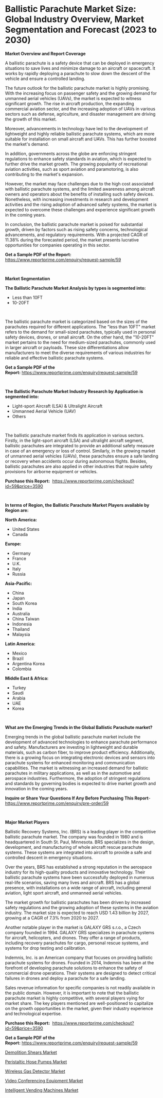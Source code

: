 <p><h1>Ballistic Parachute Market Size: Global Industry Overview, Market Segmentation and Forecast (2023 to 2030)</h1></p><p><strong>Market Overview and Report Coverage</strong></p>
<p><p>A ballistic parachute is a safety device that can be deployed in emergency situations to save lives and minimize damage to an aircraft or spacecraft. It works by rapidly deploying a parachute to slow down the descent of the vehicle and ensure a controlled landing.</p><p>The future outlook for the ballistic parachute market is highly promising. With the increasing focus on passenger safety and the growing demand for unmanned aerial vehicles (UAVs), the market is expected to witness significant growth. The rise in aircraft production, the expanding commercial aviation sector, and the increasing adoption of UAVs in various sectors such as defense, agriculture, and disaster management are driving the growth of this market.</p><p>Moreover, advancements in technology have led to the development of lightweight and highly reliable ballistic parachute systems, which are more suitable for installation on small aircraft and UAVs. This has further boosted the market's demand.</p><p>In addition, governments across the globe are enforcing stringent regulations to enhance safety standards in aviation, which is expected to further drive the market growth. The growing popularity of recreational aviation activities, such as sport aviation and paramotoring, is also contributing to the market's expansion.</p><p>However, the market may face challenges due to the high cost associated with ballistic parachute systems, and the limited awareness among aircraft owners and operators about the benefits of installing such safety devices. Nonetheless, with increasing investments in research and development activities and the rising adoption of advanced safety systems, the market is expected to overcome these challenges and experience significant growth in the coming years.</p><p>In conclusion, the ballistic parachute market is poised for substantial growth, driven by factors such as rising safety concerns, technological advancements, and regulatory requirements. With a projected CAGR of 11.38% during the forecasted period, the market presents lucrative opportunities for companies operating in this sector.</p></p>
<p><strong>Get a Sample PDF of the Report:</strong> <a href="https://www.reportprime.com/enquiry/request-sample/59">https://www.reportprime.com/enquiry/request-sample/59</a></p>
<p>&nbsp;</p>
<p><strong>Market Segmentation</strong></p>
<p><strong>The Ballistic Parachute Market Analysis by types is segmented into:</strong></p>
<p><ul><li>Less than 10FT</li><li>10-20FT</li></ul></p>
<p>&nbsp;</p>
<p><p>The ballistic parachute market is categorized based on the sizes of the parachutes required for different applications. The "less than 10FT" market refers to the demand for small-sized parachutes, typically used in personal safety devices, drones, or small aircraft. On the other hand, the "10-20FT" market pertains to the need for medium-sized parachutes, commonly used in larger aircraft or payloads. These size differentiations allow manufacturers to meet the diverse requirements of various industries for reliable and effective ballistic parachute systems.</p></p>
<p><strong>Get a Sample PDF of the Report:</strong>&nbsp;<a href="https://www.reportprime.com/enquiry/request-sample/59">https://www.reportprime.com/enquiry/request-sample/59</a></p>
<p>&nbsp;</p>
<p><strong>The Ballistic Parachute Market Industry Research by Application is segmented into:</strong></p>
<p><ul><li>Light-sport Aircraft (LSA) & Ultralight Aircraft</li><li>Unmanned Aerial Vehicle (UAV)</li><li>Others</li></ul></p>
<p>&nbsp;</p>
<p><p>The ballistic parachute market finds its application in various sectors. Firstly, in the light-sport aircraft (LSA) and ultralight aircraft segment, ballistic parachutes are integrated to provide an additional safety measure in case of an emergency or loss of control. Similarly, in the growing market of unmanned aerial vehicles (UAVs), these parachutes ensure a safe landing or recovery when accidents occur during autonomous flights. Besides, ballistic parachutes are also applied in other industries that require safety provisions for airborne equipment or vehicles.</p></p>
<p><strong>Purchase this Report:</strong>&nbsp; <a href="https://www.reportprime.com/checkout?id=59&price=3590">https://www.reportprime.com/checkout?id=59&price=3590</a></p>
<p>&nbsp;</p>
<p><strong>In terms of Region, the Ballistic Parachute Market Players available by Region are:</strong></p>
<p>
    <p> <strong> North America: </strong>
        <ul>
            <li>United States</li>
            <li>Canada</li>
        </ul>
        </p> 
    <p> <strong> Europe: </strong>
        <ul>
            <li>Germany</li>
            <li>France</li>
            <li>U.K.</li>
            <li>Italy</li>
            <li>Russia</li>
        </ul>
        </p> 
    <p> <strong> Asia-Pacific: </strong>
        <ul>
            <li>China</li>
            <li>Japan</li>
            <li>South Korea</li>
            <li>India</li>
            <li>Australia</li>
            <li>China Taiwan</li>
            <li>Indonesia</li>
            <li>Thailand</li>
            <li>Malaysia</li>
        </ul>
        </p> 
    <p> <strong> Latin America: </strong>
        <ul>
            <li>Mexico</li>
            <li>Brazil</li>
            <li>Argentina Korea</li>
            <li>Colombia</li>
        </ul>
        </p> 
    <p> <strong> Middle East & Africa: </strong>
        <ul>
            <li>Turkey</li>
            <li>Saudi</li>
            <li>Arabia</li>
            <li>UAE</li>
            <li>Korea</li>
        </ul>
    </p>
    </p>
<p>&nbsp;</p>
<p><strong>What are the Emerging Trends in the Global Ballistic Parachute market?</strong></p>
<p><p>Emerging trends in the global ballistic parachute market include the development of advanced technologies to enhance parachute performance and safety. Manufacturers are investing in lightweight and durable materials, such as carbon fiber, to improve product efficiency. Additionally, there is a growing focus on integrating electronic devices and sensors into parachute systems for enhanced monitoring and communication capabilities. The market is witnessing an increased demand for ballistic parachutes in military applications, as well as in the automotive and aerospace industries. Furthermore, the adoption of stringent regulations and standards by governing bodies is expected to drive market growth and innovation in the coming years.</p></p>
<p><strong>Inquire or Share Your Questions If Any Before Purchasing This Report</strong>- <a href="https://www.reportprime.com/enquiry/pre-order/59">https://www.reportprime.com/enquiry/pre-order/59</a></p>
<p>&nbsp;</p>
<p><strong>Major Market Players</strong></p>
<p><p>Ballistic Recovery Systems, Inc. (BRS) is a leading player in the competitive ballistic parachute market. The company was founded in 1980 and is headquartered in South St. Paul, Minnesota. BRS specializes in the design, development, and manufacturing of whole aircraft rescue parachute systems. These systems are integrated into aircraft to provide a safe and controlled descent in emergency situations.</p><p>Over the years, BRS has established a strong reputation in the aerospace industry for its high-quality products and innovative technology. Their ballistic parachute systems have been successfully deployed in numerous real-life scenarios, saving many lives and aircraft. BRS has a global presence, with installations on a wide range of aircraft, including general aviation, light sport aircraft, and unmanned aerial vehicles.</p><p>The market growth for ballistic parachutes has been driven by increased safety regulations and the growing adoption of these systems in the aviation industry. The market size is expected to reach USD 1.43 billion by 2027, growing at a CAGR of 7.3% from 2020 to 2027.</p><p>Another notable player in the market is GALAXY GRS s.r.o., a Czech company founded in 1994. GALAXY GRS specializes in parachute systems for aircraft, helicopters, and drones. They offer a range of products, including recovery parachutes for cargo, personal rescue systems, and systems for drop testing and calibration. </p><p>Indemnis, Inc. is an American company that focuses on providing ballistic parachute systems for drones. Founded in 2014, Indemnis has been at the forefront of developing parachute solutions to enhance the safety of commercial drone operations. Their systems are designed to detect critical failures in drones and deploy a parachute for a safe landing.</p><p>Sales revenue information for specific companies is not readily available in the public domain. However, it is important to note that the ballistic parachute market is highly competitive, with several players vying for market share. The key players mentioned are well-positioned to capitalize on the growth opportunities in the market, given their industry experience and technological expertise.</p></p>
<p><strong>Purchase this Report:</strong>&nbsp;&nbsp;<a href="https://www.reportprime.com/checkout?id=59&price=3590">https://www.reportprime.com/checkout?id=59&price=3590</a></p>
<p></p>
<p><strong>Get a Sample PDF of the Report:</strong>&nbsp;<a href="https://www.reportprime.com/enquiry/request-sample/59">https://www.reportprime.com/enquiry/request-sample/59</a></p>
<p><p><a href="https://medium.com/@truly.fight.must/demolition-shears-market-trends-and-market-analysis-forecasted-for-period-2023-2030-b37db5e0722d">Demolition Shears Market</a></p><p><a href="https://www.linkedin.com/pulse/peristaltic-hose-pumps-market-research-report-provides-x7mqe/">Peristaltic Hose Pumps Market</a></p><p><a href="https://medium.com/@late.bean.frame/wireless-gas-detector-market-insight-market-trends-growth-forecasted-from-2023-to-2030-edad14c199ed">Wireless Gas Detector Market</a></p><p><a href="https://www.linkedin.com/pulse/decoding-video-conferencing-equipment-market-deep-dive-zsxve/">Video Conferencing Equipment Market</a></p><p><a href="https://www.linkedin.com/pulse/intelligent-vending-machines-market-research-report-unlocks-pfqie/">Intelligent Vending Machines Market</a></p></p>